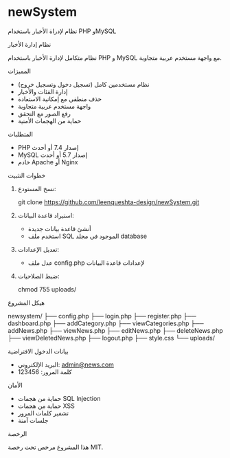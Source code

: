 # newSystem
نظام لإدراة الأخبار باستخدام PHP وMySQL

نظام إدارة الأخبار

نظام متكامل لإدارة الأخبار باستخدام PHP و MySQL مع واجهة مستخدم عربية متجاوبة.

المميزات

- نظام مستخدمين كامل (تسجيل دخول وتسجيل خروج)
- إدارة الفئات والأخبار
- حذف منطقي مع إمكانية الاستعادة
- واجهة مستخدم عربية متجاوبة
- رفع الصور مع التحقق
- حماية من الهجمات الأمنية

المتطلبات

- PHP إصدار 7.4 أو أحدث
- MySQL إصدار 5.7 أو أحدث
- خادم Apache أو Nginx

خطوات التثبيت

1. نسخ المستودع:
   
   git clone https://github.com/leenqueshta-design/newSystem.git
   

2. استيراد قاعدة البيانات:
   - أنشئ قاعدة بيانات جديدة
   - استخدم ملف SQL الموجود في مجلد database

3. تعديل الإعدادات:
   - عدل ملف config.php لإعدادات قاعدة البيانات

4. ضبط الصلاحيات:
   
   chmod 755 uploads/
   

هيكل المشروع


newsystem/
├── config.php
├── login.php
├── register.php
├── dashboard.php
├── addCategory.php
├── viewCategories.php
├── addNews.php
├── viewNews.php
├── editNews.php
├── deleteNews.php
├── viewDeletedNews.php
├── logout.php
├── style.css
└── uploads/


بيانات الدخول الافتراضية

- البريد الإلكتروني: admin@news.com
- كلمة المرور: 123456

الأمان

- حماية من هجمات SQL Injection
- حماية من هجمات XSS
- تشفير كلمات المرور
- جلسات آمنة

الرخصة

هذا المشروع مرخص تحت رخصة MIT.

